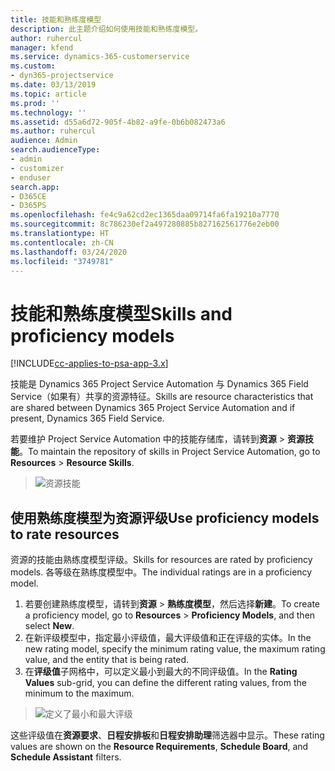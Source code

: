 ```yaml
---
title: 技能和熟练度模型
description: 此主题介绍如何使用技能和熟练度模型。
author: ruhercul
manager: kfend
ms.service: dynamics-365-customerservice
ms.custom:
- dyn365-projectservice
ms.date: 03/13/2019
ms.topic: article
ms.prod: ''
ms.technology: ''
ms.assetid: d55a6d72-905f-4b82-a9fe-0b6b082473a6
ms.author: ruhercul
audience: Admin
search.audienceType:
- admin
- customizer
- enduser
search.app:
- D365CE
- D365PS
ms.openlocfilehash: fe4c9a62cd2ec1365daa09714fa6fa19210a7770
ms.sourcegitcommit: 8c786230ef2a497280885b827162561776e2eb00
ms.translationtype: HT
ms.contentlocale: zh-CN
ms.lasthandoff: 03/24/2020
ms.locfileid: "3749781"
---
```

# <a name="skills-and-proficiency-models"></a><span data-ttu-id="3d0ae-103">技能和熟练度模型</span><span class="sxs-lookup"><span data-stu-id="3d0ae-103">Skills and proficiency models</span></span>

[!INCLUDE[cc-applies-to-psa-app-3.x](../includes/cc-applies-to-psa-app-3x.md)]

<span data-ttu-id="3d0ae-104">技能是 Dynamics 365 Project Service Automation 与 Dynamics 365 Field Service（如果有）共享的资源特征。</span><span class="sxs-lookup"><span data-stu-id="3d0ae-104">Skills are resource characteristics that are shared between Dynamics 365 Project Service Automation and if present, Dynamics 365 Field Service.</span></span> 

<span data-ttu-id="3d0ae-105">若要维护 Project Service Automation 中的技能存储库，请转到**资源** \> **资源技能**。</span><span class="sxs-lookup"><span data-stu-id="3d0ae-105">To maintain the repository of skills in Project Service Automation, go to **Resources** \> **Resource Skills**.</span></span> 

> ![资源技能](media/Resource-Management-image84.png)

## <a name="use-proficiency-models-to-rate-resources"></a><span data-ttu-id="3d0ae-107">使用熟练度模型为资源评级</span><span class="sxs-lookup"><span data-stu-id="3d0ae-107">Use proficiency models to rate resources</span></span>

<span data-ttu-id="3d0ae-108">资源的技能由熟练度模型评级。</span><span class="sxs-lookup"><span data-stu-id="3d0ae-108">Skills for resources are rated by proficiency models.</span></span> <span data-ttu-id="3d0ae-109">各等级在熟练度模型中。</span><span class="sxs-lookup"><span data-stu-id="3d0ae-109">The individual ratings are in a proficiency model.</span></span> 

1. <span data-ttu-id="3d0ae-110">若要创建熟练度模型，请转到**资源** \> **熟练度模型**，然后选择**新建**。</span><span class="sxs-lookup"><span data-stu-id="3d0ae-110">To create a proficiency model, go to **Resources** \> **Proficiency Models**, and then select **New**.</span></span>
2. <span data-ttu-id="3d0ae-111">在新评级模型中，指定最小评级值，最大评级值和正在评级的实体。</span><span class="sxs-lookup"><span data-stu-id="3d0ae-111">In the new rating model, specify the minimum rating value, the maximum rating value, and the entity that is being rated.</span></span>
3. <span data-ttu-id="3d0ae-112">在**评级值**子网格中，可以定义最小到最大的不同评级值。</span><span class="sxs-lookup"><span data-stu-id="3d0ae-112">In the **Rating Values** sub-grid, you can define the different rating values, from the minimum to the maximum.</span></span>

> ![定义了最小和最大评级](media/Resource-Management-image85.png)

<span data-ttu-id="3d0ae-114">这些评级值在**资源要求**、**日程安排板**和**日程安排助理**筛选器中显示。</span><span class="sxs-lookup"><span data-stu-id="3d0ae-114">These rating values are shown on the **Resource Requirements**, **Schedule Board**, and **Schedule Assistant** filters.</span></span>
